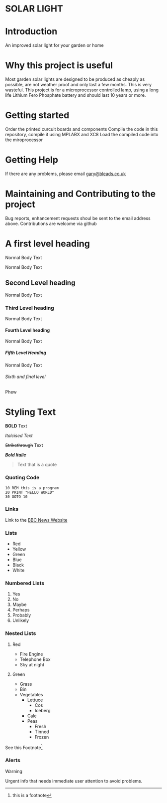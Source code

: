 # SOLAR LIGHT #

# Introduction
An improved solar light for your garden or home

# Why this project is useful
Most garden solar lights are designed to be produced as cheaply as possible, are not weather proof and only last a few months. This is very wasteful. This project is for a microprocessor controlled lamp, using a long life Lithium Fero Phosphate battery and should last 10 years or more.

# Getting started
Order the printed curcuit boards and components
Compile the code in this repository, compile it using MPLABX and XC8
Load the compiled code into the miroprocessor

# Getting Help
If there are any problems, please email gary@bleads.co.uk

# Maintaining and Contributing to the project
Bug reports, enhancement requests shoul be sent to the email address above. Contributions are welcome via github


# A first level heading
Normal Body Text

Normal Body Text
## Second Level heading
Normal Body Text

### Third Level heading
Normal Body Text

#### Fourth Level heading
Normal Body Text

##### Fifth Level Heading
Normal Body Text

###### Sixth and final level
Phew


# Styling Text
**BOLD** Text

_Italcised Text_

~~Strikethrough~~ Text

***Bold Italic***

> Text that is a quote

### Quoting Code
```
10 REM this is a program
20 PRINT "HELLO WORLD"
30 GOTO 10

```

### Links
Link to the [BBC News Website](http://www.bbc.co.uk/news)

### Lists
- Red
- Yellow
- Green
- Blue
- Black
- White

### Numbered Lists
1. Yes
2. No
3. Maybe
4. Perhaps
5. Probably
6. Unlikely

### Nested Lists

 1. Red
    - Fire Engine
    - Telephone Box
    - Sky at night

2. Green
   - Grass 
   - Bin
   - Vegetables
     - Lettuce
       - Cos
       - Iceberg
     - Cale
     - Peas
       - Fresh
       - Tinned
       - Frozen

    
See this Footnote[^1]

### Alerts
> [!WARNING]
> Urgent info that needs immediate user attention to avoid problems.

[^1]: this is a footnote


